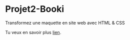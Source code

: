 # Projet2-Booki
Transformez une maquette en site web avec HTML &amp; CSS


Tu veux en savoir plus  [lien]( https://openclassrooms.com/fr/paths/516/projects/639/assignment/ " clique ici").
